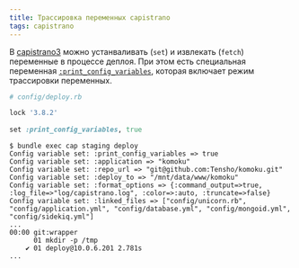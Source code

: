 ```yaml
---
title: Трассировка переменных capistrano 
tags: capistrano
---
```


В [capistrano3](http://capistranorb.com) можно устанваливать (`set`) и извлекать (`fetch`) переменные в процессе деплоя. При этом есть специальная переменная [`:print_config_variables`](https://github.com/capistrano/capistrano/blob/master/lib/capistrano/configuration/variables.rb#L107), которая включает режим трассировки переменных.

```ruby
# config/deploy.rb

lock '3.8.2'
 
set :print_config_variables, true
```

```
$ bundle exec cap staging deploy
Config variable set: :print_config_variables => true
Config variable set: :application => "komoku"
Config variable set: :repo_url => "git@github.com:Tensho/komoku.git"
Config variable set: :deploy_to => "/mnt/data/www/komoku"
Config variable set: :format_options => {:command_output=>true, :log_file=>"log/capistrano.log", :color=>:auto, :truncate=>false}
Config variable set: :linked_files => ["config/unicorn.rb", "config/application.yml", "config/database.yml", "config/mongoid.yml", "config/sidekiq.yml"]
...
00:00 git:wrapper
      01 mkdir -p /tmp
    ✔ 01 deploy@10.0.6.201 2.781s
...
```
